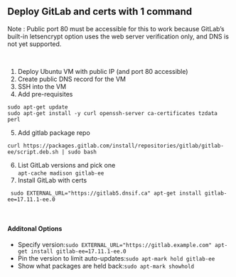 ## Deploy GitLab and certs with 1 command

Note : Public port 80 must be accessible for this to work because GitLab’s built-in letsencrypt option uses the web server verification only, and DNS is not yet supported.

<br>

1. Deploy Ubuntu VM with public IP (and port 80 accessible)
2. Create public DNS record for the VM
3. SSH into the VM
4. Add pre-requisites

```
sudo apt-get update
sudo apt-get install -y curl openssh-server ca-certificates tzdata perl
```
5. Add gitlab package repo

```
curl https://packages.gitlab.com/install/repositories/gitlab/gitlab-ee/script.deb.sh | sudo bash
```
6. List GitLab versions and pick one  
`apt-cache madison gitlab-ee` 
7. Install GitLab with certs

```
 sudo EXTERNAL_URL="https://gitlab5.dnsif.ca" apt-get install gitlab-ee=17.11.1-ee.0
```

<br>

#### Additonal Options

- Specify version:`sudo EXTERNAL_URL="https://gitlab.example.com" apt-get install gitlab-ee=17.11.1-ee.0`
- Pin the version to limit auto-updates:`sudo apt-mark hold gitlab-ee`
- Show what packages are held back:`sudo apt-mark showhold`
